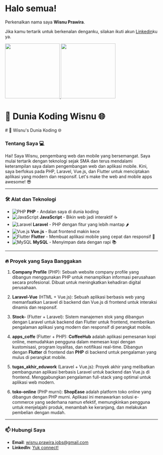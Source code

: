 # Halo semua! 

Perkenalkan nama saya **Wisnu Prawira**.


Jika kamu tertarik untuk berkenalan denganku, silakan ikuti akun [Linkedin](https://www.linkedin.com/in/wisnu-prawira-bb53691bb/)ku ya.
<p align="left">
<a href="https://github.com/gilangadhan">
<img height="180em" src="https://github-readme-stats-eight-theta.vercel.app/api?username=gilangadhan&show_icons=true&theme=algolia&include_all_commits=true&count_private=true"/>
<img height="180em" src="https://github-readme-stats-eight-theta.vercel.app/api/top-langs/?username=gilangadhan&layout=compact&langs_count=8&theme=algolia"/>
</a>
</p>
    <h1>🚀 Dunia Koding Wisnu 🌐</h1>
# 🚀 Wisnu's Dunia Koding 🌐

### Tentang Saya 💻

Hai! Saya Wisnu, pengembang web dan mobile yang bersemangat. Saya mulai tertarik dengan teknologi sejak SMA dan terus mendalami keterampilan saya dalam pengembangan web dan aplikasi mobile. Kini, saya berfokus pada PHP, Laravel, Vue.js, dan Flutter untuk menciptakan aplikasi yang modern dan responsif. Let's make the web and mobile apps awesome! 😎

---

### 🛠️ Alat dan Teknologi

- ![PHP](https://img.icons8.com/color/48/000000/php.png) **PHP** - Andalan saya di dunia koding
- ![JavaScript](https://img.icons8.com/color/48/000000/javascript.png) **JavaScript** - Bikin web jadi interaktif ☕
- ![Laravel](https://img.icons8.com/color/48/000000/laravel.png) **Laravel** - PHP dengan fitur yang lebih mantap 🌶️
- ![Vue.js](https://img.icons8.com/color/48/000000/vue-js.png) **Vue.js** - Buat frontend makin kece
- ![Flutter](https://img.icons8.com/color/48/000000/flutter.png) **Flutter** - Membuat aplikasi mobile yang cepat dan responsif 📱
- ![MySQL](https://img.icons8.com/color/48/000000/mysql.png) **MySQL** - Menyimpan data dengan rapi 📚

---

### 🔥 Proyek yang Saya Banggakan

1. **Company Profile** (PHP):
   Sebuah website company profile yang dibangun menggunakan PHP untuk menampilkan informasi perusahaan secara profesional. Dibuat untuk meningkatkan kehadiran digital perusahaan.
   
2. **Laravel-Vue** (HTML + Vue.js):
   Sebuah aplikasi berbasis web yang memanfaatkan Laravel di backend dan Vue.js di frontend untuk interaksi dinamis dan responsif.

3. **Stock-** (Flutter + Laravel):
   Sistem manajemen stok yang dibangun dengan Laravel untuk backend dan Flutter untuk frontend, memberikan pengalaman aplikasi yang modern dan responsif di perangkat mobile.

4. **apps_coffe** (Flutter + PHP):
   **CoffeeHub** adalah aplikasi pemesanan kopi online, memudahkan pengguna dalam memesan kopi dengan kustomisasi, program loyalitas, dan notifikasi real-time. Dibangun dengan **Flutter** di frontend dan **PHP** di backend untuk pengalaman yang mulus di perangkat mobile.

5. **tugas_akhir_eduwork** (Laravel + Vue.js):
   Proyek akhir yang melibatkan pembangunan aplikasi berbasis Laravel untuk backend dan Vue.js di frontend. Menggabungkan pengalaman full-stack yang optimal untuk aplikasi web modern.

6. **toko-online** (PHP murni):
   **ShopEase** adalah platform toko online yang dibangun dengan PHP murni. Aplikasi ini menawarkan solusi e-commerce yang sederhana namun efektif, memungkinkan pengguna untuk menjelajahi produk, menambah ke keranjang, dan melakukan pembelian dengan mudah.

---

### 📫 Hubungi Saya

- **Email**: [wisnu.prawira.jobs@gmail.com](mailto:wisnu.prawira.jobs@gmail.com)
- **LinkedIn**: [Yuk connect!](https://linkedin.com)
